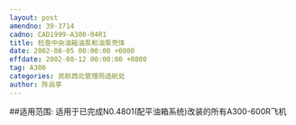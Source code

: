 ```yaml
---
layout: post
amendno: 39-3714
cadno: CAD1999-A300-04R1
title: 检查中央油箱油泵和油泵壳体
date: 2002-08-05 00:00:00 +0800
effdate: 2002-08-12 00:00:00 +0800
tag: A300
categories: 民航西北管理局适航处
author: 陈岳亭
---
```


##适用范围:
适用于已完成N0.4801(配平油箱系统)改装的所有A300-600R飞机

